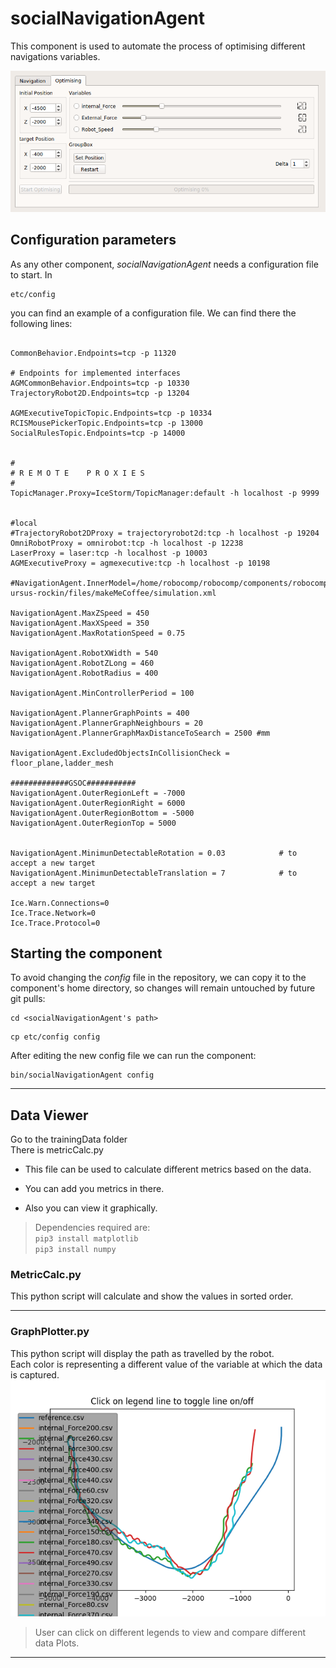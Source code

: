 # socialNavigationAgent
This component is used to automate the process of optimising different navigations variables.

![MainUI](asset/navigation.png)


## Configuration parameters
As any other component, *socialNavigationAgent* needs a configuration file to start. In
```
etc/config
```
you can find an example of a configuration file. We can find there the following lines:
```

CommonBehavior.Endpoints=tcp -p 11320

# Endpoints for implemented interfaces
AGMCommonBehavior.Endpoints=tcp -p 10330
TrajectoryRobot2D.Endpoints=tcp -p 13204

AGMExecutiveTopicTopic.Endpoints=tcp -p 10334
RCISMousePickerTopic.Endpoints=tcp -p 13000
SocialRulesTopic.Endpoints=tcp -p 14000


#
# R E M O T E    P R O X I E S
#
TopicManager.Proxy=IceStorm/TopicManager:default -h localhost -p 9999


#local
#TrajectoryRobot2DProxy = trajectoryrobot2d:tcp -h localhost -p 19204
OmniRobotProxy = omnirobot:tcp -h localhost -p 12238
LaserProxy = laser:tcp -h localhost -p 10003
AGMExecutiveProxy = agmexecutive:tcp -h localhost -p 10198

#NavigationAgent.InnerModel=/home/robocomp/robocomp/components/robocomp-ursus-rockin/files/makeMeCoffee/simulation.xml

NavigationAgent.MaxZSpeed = 450
NavigationAgent.MaxXSpeed = 350
NavigationAgent.MaxRotationSpeed = 0.75

NavigationAgent.RobotXWidth = 540
NavigationAgent.RobotZLong = 460
NavigationAgent.RobotRadius = 400

NavigationAgent.MinControllerPeriod = 100

NavigationAgent.PlannerGraphPoints = 400
NavigationAgent.PlannerGraphNeighbours = 20
NavigationAgent.PlannerGraphMaxDistanceToSearch = 2500 #mm

NavigationAgent.ExcludedObjectsInCollisionCheck = floor_plane,ladder_mesh

#############GSOC###########
NavigationAgent.OuterRegionLeft = -7000
NavigationAgent.OuterRegionRight = 6000
NavigationAgent.OuterRegionBottom = -5000
NavigationAgent.OuterRegionTop = 5000


NavigationAgent.MinimunDetectableRotation = 0.03			# to accept a new target
NavigationAgent.MinimunDetectableTranslation = 7 			# to accept a new target

Ice.Warn.Connections=0
Ice.Trace.Network=0
Ice.Trace.Protocol=0
```

## Starting the component
To avoid changing the *config* file in the repository, we can copy it to the component's home directory, so changes will remain untouched by future git pulls:

```
cd <socialNavigationAgent's path>
```
```
cp etc/config config
```

After editing the new config file we can run the component:

```
bin/socialNavigationAgent config
```
---
## Data Viewer

Go to the trainingData folder\
There is metricCalc.py

* This file can be used to calculate different metrics based on the data.

* You can add you metrics in there.
* Also you can view it graphically.

> Dependencies required are:\
 `pip3 install matplotlib` \
 `pip3 install numpy`

 ### MetricCalc.py
 This python script will calculate and show the values in sorted order.

---

 ### GraphPlotter.py
 This python script will display the path as travelled by the robot.\
 Each color is representing a different value of the variable at which the data is captured.
![Graph Plotter](asset/Figure_2.png)
> User can click on different legends to view and compare different data Plots.


 ---

